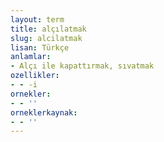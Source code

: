 ```yaml
---
layout: term
title: alçılatmak
slug: alcilatmak
lisan: Türkçe
anlamlar:
- Alçı ile kapattırmak, sıvatmak
ozellikler:
- - -i
ornekler:
- - ''
orneklerkaynak:
- - ''
---
```

